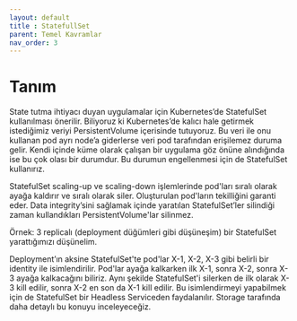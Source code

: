 ```yaml
---
layout: default
title : StatefullSet
parent: Temel Kavramlar
nav_order: 3
---
```


# Tanım
State tutma ihtiyacı duyan uygulamalar için Kubernetes’de StatefulSet kullanılması önerilir. Biliyoruz ki Kubernetes’de kalıcı hale getirmek istediğimiz veriyi PersistentVolume içerisinde tutuyoruz. Bu veri ile onu kullanan pod ayrı node’a giderlerse veri pod tarafından erişilemez duruma gelir. Kendi içinde küme olarak çalışan bir uygulama göz önüne alındığında ise bu çok olası bir durumdur. Bu durumun engellenmesi için de StatefulSet kullanırız.

StatefulSet
scaling-up ve scaling-down işlemlerinde pod'ları sıralı olarak ayağa kaldırır ve sıralı olarak siler.
Oluşturulan pod'ların tekilliğini garanti eder.
Data integrity’sini sağlamak içinde yaratılan StatefulSet’ler silindiği zaman kullandıkları PersistentVolume'lar silinmez.


Örnek: 3 replicalı (deployment düğümleri gibi düşüneşim) bir StatefulSet yarattığımızı düşünelim.

Deployment’ın aksine StatefulSet'te pod'lar X-1, X-2, X-3 gibi belirli bir identity ile isimlendirilir.
Pod'lar ayağa kalkarken ilk X-1, sonra X-2, sonra X-3 ayağa kalkacağını biliriz.
Aynı şekilde StatefulSet'i silerken de ilk olarak X-3 kill edilir, sonra X-2 en son da X-1 kill edilir.
Bu isimlendirmeyi yapabilmek için de StatefulSet bir Headless Serviceden faydalanılır.
Storage tarafında daha detaylı bu konuyu inceleyeceğiz.